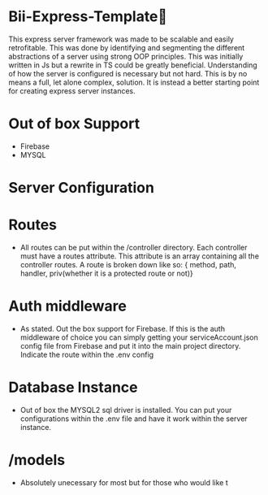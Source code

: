 # Bii-Express-Template🚀
This express server framework was made to be scalable and easily retrofitable. This was done by identifying and segmenting the different abstractions of a server using strong OOP principles. This was initially written in Js but a rewrite in TS could be greatly beneficial. Understanding of how the server is configured is necessary but not hard. This is by no means a full, let alone complex, solution. It is instead a better starting point for creating express server instances.

# Out of box Support
- Firebase
- MYSQL

# Server Configuration
# Routes
- All routes can be put within the /controller directory. Each controller must have a routes attribute. This attribute is an array containing all the controller routes. A route is broken down like so: { method, path, handler, priv(whether it is a protected route or not)}
# Auth middleware
- As stated. Out the box support for Firebase. If this is the auth middleware of choice you can simply getting your serviceAccount.json config file from Firebase and put it into the main project directory. Indicate the route within the .env config
# Database Instance
- Out of box the MYSQL2 sql driver is installed. You can put your configurations within the .env file and have it work within the server instance.
# /models
- Absolutely unecessary for most but for those who would like t
